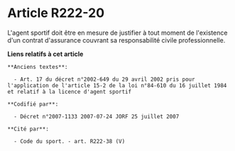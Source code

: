 # Article R222-20

L'agent sportif doit être en mesure de justifier à tout moment de l'existence d'un contrat d'assurance couvrant sa
responsabilité civile professionnelle.

**Liens relatifs à cet article**

	**Anciens textes**:

	  - Art. 17 du décret n°2002-649 du 29 avril 2002 pris pour l'application de l'article 15-2 de la loi n°84-610 du 16 juillet 1984 et relatif à la licence d'agent sportif

	**Codifié par**:

	  - Décret n°2007-1133 2007-07-24 JORF 25 juillet 2007

	**Cité par**:

	  - Code du sport. - art. R222-38 (V)
